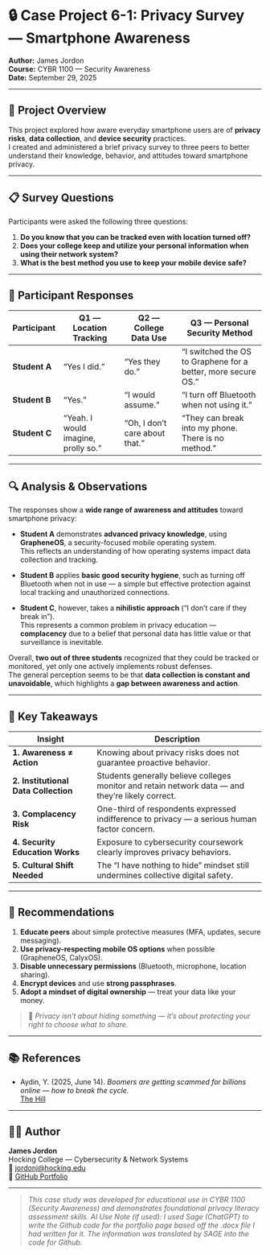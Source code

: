 # 🔒 Case Project 6-1: Privacy Survey — Smartphone Awareness
**Author:** James Jordon  
**Course:** CYBR 1100 — Security Awareness  
**Date:** September 29, 2025  

---

## 🧠 Project Overview
This project explored how aware everyday smartphone users are of **privacy risks**, **data collection**, and **device security** practices.  
I created and administered a brief privacy survey to three peers to better understand their knowledge, behavior, and attitudes toward smartphone privacy.

---

## 📋 Survey Questions
Participants were asked the following three questions:

1. **Do you know that you can be tracked even with location turned off?**  
2. **Does your college keep and utilize your personal information when using their network system?**  
3. **What is the best method you use to keep your mobile device safe?**

---

## 💬 Participant Responses

| **Participant** | **Q1 — Location Tracking** | **Q2 — College Data Use** | **Q3 — Personal Security Method** |
|-----------------|-----------------------------|-----------------------------|-----------------------------------|
| **Student A** | “Yes I did.” | “Yes they do.” | “I switched the OS to Graphene for a better, more secure OS.” |
| **Student B** | “Yes.” | “I would assume.” | “I turn off Bluetooth when not using it.” |
| **Student C** | “Yeah. I would imagine, prolly so.” | “Oh, I don’t care about that.” | “They can break into my phone. There is no method.” |

---

## 🔍 Analysis & Observations

The responses show a **wide range of awareness and attitudes** toward smartphone privacy:

- **Student A** demonstrates **advanced privacy knowledge**, using **GrapheneOS**, a security-focused mobile operating system.  
  This reflects an understanding of how operating systems impact data collection and tracking.
  
- **Student B** applies **basic good security hygiene**, such as turning off Bluetooth when not in use — a simple but effective protection against local tracking and unauthorized connections.  

- **Student C**, however, takes a **nihilistic approach** (“I don’t care if they break in”).  
  This represents a common problem in privacy education — **complacency** due to a belief that personal data has little value or that surveillance is inevitable.  

Overall, **two out of three students** recognized that they could be tracked or monitored, yet only one actively implements robust defenses.  
The general perception seems to be that **data collection is constant and unavoidable**, which highlights a **gap between awareness and action**.

---

## 🧩 Key Takeaways

| **Insight** | **Description** |
|--------------|----------------|
| **1. Awareness ≠ Action** | Knowing about privacy risks does not guarantee proactive behavior. |
| **2. Institutional Data Collection** | Students generally believe colleges monitor and retain network data — and they’re likely correct. |
| **3. Complacency Risk** | One-third of respondents expressed indifference to privacy — a serious human factor concern. |
| **4. Security Education Works** | Exposure to cybersecurity coursework clearly improves privacy behaviors. |
| **5. Cultural Shift Needed** | The “I have nothing to hide” mindset still undermines collective digital safety. |

---

## 🔐 Recommendations

1. **Educate peers** about simple protective measures (MFA, updates, secure messaging).  
2. **Use privacy-respecting mobile OS options** when possible (GrapheneOS, CalyxOS).  
3. **Disable unnecessary permissions** (Bluetooth, microphone, location sharing).  
4. **Encrypt devices** and use **strong passphrases**.  
5. **Adopt a mindset of digital ownership** — treat your data like your money.  

> 🧠 *Privacy isn’t about hiding something — it’s about protecting your right to choose what to share.*

---

## 📚 References

- Aydin, Y. (2025, June 14). *Boomers are getting scammed for billions online — how to break the cycle.*  
  [The Hill](https://thehill.com/opinion/finance/5349012-financial-losses-elderly-scamming/)  

---

## 👨‍💻 Author

**James Jordon**  
Hocking College — Cybersecurity & Network Systems  
📧 jordonj@hocking.edu  
🔗 [GitHub Portfolio](https://github.com/jordonj-hocking)

---

> _This case study was developed for educational use in CYBR 1100 (Security Awareness) and demonstrates foundational privacy literacy assessment skills._
*AI Use Note (if used): I used Sage (ChatGPT) to write the Github code for the portfolio page based off the .docx file I had written for it. The information was translated by SAGE into the code for Github.*
